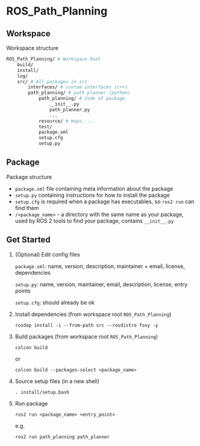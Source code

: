 # ROS_Path_Planning

## Workspace

Workspace structure

```bash
ROS_Path_Planning/ # Workspace Root
	build/
	install/
	log/
	src/ # All packages in src
		interfaces/ # custom interfaces (c++)
		path_planning/ # path planner (python)
			path_planning/ # Code of package
				__init__.py
				path_planner.py
                ...
			resource/ # maps, ...
			test/
			package.xml
			setup.cfg
			setup.py
```

## Package

Package structure

- `package.xml` file containing meta information about the package
- `setup.py` containing instructions for how to install the package
- `setup.cfg` is required when a package has executables, so `ros2 run` can find them
- `/<package_name>` - a directory with the same name as your package, used by ROS 2 tools to find your package, contains `__init__.py`

## Get Started

1. (Optional) Edit config files

   `package.xml`: name, version, description, maintainer + email, license, dependencies

   `setup.py`: name, version, maintainer, email, description, license, entry points

   `setup.cfg`: should already be ok

3. Install dependencies (from workspace root `ROS_Path_Planning`)

   `rosdep install -i --from-path src --rosdistro foxy -y`

4. Build packages (from workspace root `ROS_Path_Planning`)

   `colcon build`

   or

   `colcon build --packages-select <package_name>`

5. Source setup files (in a new shell)

   `. install/setup.bash`

6. Run package

   `ros2 run <package_name> <entry_point>`

   e.g.

   `ros2 run path_planning path_planner`